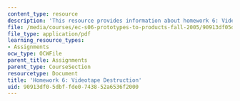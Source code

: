 ```yaml
---
content_type: resource
description: 'This resource provides information about homework 6: Videotape Destruction.'
file: /media/courses/ec-s06-prototypes-to-products-fall-2005/90913df05dbffde0743852a6536f2000_MITEC_S06F05_hw6.pdf
file_type: application/pdf
learning_resource_types:
- Assignments
ocw_type: OCWFile
parent_title: Assignments
parent_type: CourseSection
resourcetype: Document
title: 'Homework 6: Videotape Destruction'
uid: 90913df0-5dbf-fde0-7438-52a6536f2000
---
```

